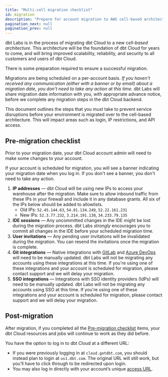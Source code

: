 ```yaml
--- 
title: "Multi-cell migration checklist"
id: migration 
description: "Prepare for account migration to AWS cell-based architecture." 
pagination_next: null
pagination_prev: null
---
```


dbt Labs is in the process of migrating dbt Cloud to a new _cell-based architecture_. This architecture will be the foundation of dbt Cloud for years to come, and will bring improved scalability, reliability, and security to all customers and users of dbt Cloud.

There is some preparation required to ensure a successful migration.

Migrations are being scheduled on a per-account basis. _If you haven't received any communication (either with a banner or by email) about a migration date, you don't need to take any action at this time._ dbt Labs will share migration date information with you, with appropriate advance notice, before we complete any migration steps in the dbt Cloud backend.

This document outlines the steps that you must take to prevent service disruptions before your environment is migrated over to the cell-based architecture. This will impact areas such as login, IP restrictions, and API access. 

## Pre-migration checklist

Prior to your migration date, your dbt Cloud account admin will need to make some changes to your account.

If your account is scheduled for migration, you will see a banner indicating your migration date when you log in. If you don't see a banner, you don't need to take any action.

1. **IP addresses** &mdash; dbt Cloud will be using new IPs to access your warehouse after the migration. Make sure to allow inbound traffic from these IPs in your firewall and include it in any database grants. All six of the IPs below should be added to allowlists.
    * Old IPs: `52.45.144.63`, `54.81.134.249`, `52.22.161.231`
    * New IPs: `52.3.77.232`, `3.214.191.130`, `34.233.79.135`
2. **IDE sessions** &mdash; Any uncommitted changes in the IDE might be lost during the migration process. dbt Labs _strongly_ encourages you to commit all changes in the IDE before your scheduled migration time.
3. **User invitations** &mdash; Any pending user invitations will be invalidated during the migration. You can resend the invitations once the migration is complete.
4. **Git integrations** &mdash; Native integrations with [GitLab](/docs/cloud/git/connect-gitlab#for-the-dbt-cloud-enterprise-tier) and [Azure DevOps](/docs/cloud/git/connect-azure-devops) will need to be manually updated. dbt Labs will not be migrating any accounts using these integrations at this time. If you're using one of these integrations and your account is scheduled for migration, please contact support and we will delay your migration.
5. **SSO integrations** &mdash; Integrations with SSO identity providers (IdPs) will need to be manually updated. dbt Labs will not be migrating any accounts using SSO at this time. If you're using one of these integrations and your account is scheduled for migration, please contact support and we will delay your migration.

## Post-migration

After migration, if you completed all the [Pre-migration checklist](#pre-migration-checklist) items, your dbt Cloud resources and jobs will continue to work as they did before. 

You have the option to log in to dbt Cloud at a different URL:
 * If you were previously logging in at `cloud.getdbt.com`, you should instead plan to login at `us1.dbt.com`. The original URL will still work, but you’ll have to click through to be redirected upon login.
 * You may also log in directly with your account’s unique [access URL](https://docs.getdbt.com/docs/cloud/about-cloud/access-regions-ip-addresses#accessing-your-account).
